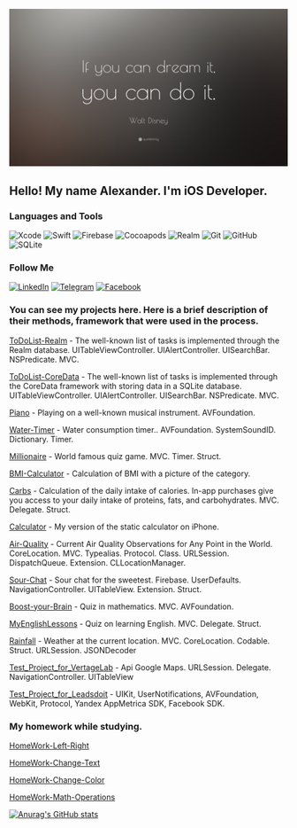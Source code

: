 [![Header](https://github.com/gwair1989/gwair1989/blob/main/Assets/Quotefancy-22528-3840x2160.png)](https://github.com/gwair1989)

## Hello! My name Alexander. I'm iOS Developer.

### Languages and Tools

![Xcode](https://img.shields.io/badge/-Xcode-090909?style=for-the-badge&logo=xcode)
![Swift](https://img.shields.io/badge/-Swift-090909?style=for-the-badge&logo=swift)
![Firebase](https://img.shields.io/badge/-firebase-090909?style=for-the-badge&logo=Firebase)
![Cocoapods](https://img.shields.io/badge/-Cocoapods-090909?style=for-the-badge&logo=Cocoapods)
![Realm](https://img.shields.io/badge/-Realm-090909?style=for-the-badge&logo=Realm)
![Git](https://img.shields.io/badge/-Git-090909?style=for-the-badge&logo=Git)
![GitHub](https://img.shields.io/badge/-GitHub-090909?style=for-the-badge&logo=GitHub)
![SQLite](https://img.shields.io/badge/-SQLite-090909?style=for-the-badge&logo=SQLite)

### Follow Me

[![LinkedIn](https://img.shields.io/badge/-LinkedIn-090909?style=for-the-badge&logo=LinkedIn)](https://www.linkedin.com/in/gwair)
[![Telegram](https://img.shields.io/badge/-Telegram-090909?style=for-the-badge&logo=Telegram)](https://t.me/gwair)
[![Facebook](https://img.shields.io/badge/-Facebook-090909?style=for-the-badge&logo=Facebook)](https://www.facebook.com/alexander.halypa/)

### You can see my projects here. Here is a brief description of their methods, framework that were used in the process.

[ToDoList-Realm](https://github.com/gwair1989/ToDoList-Realm) - The well-known list of tasks is implemented through the Realm database. UITableViewController. UIAlertController. UISearchBar. NSPredicate. MVC.

[ToDoList-CoreData](https://github.com/gwair1989/ToDoList-CoreData) - The well-known list of tasks is implemented through the CoreData framework with storing data in a SQLite database. 
UITableViewController. UIAlertController. UISearchBar. NSPredicate. MVC.

[Piano](https://github.com/gwair1989/Piano) - Playing on a well-known musical instrument. AVFoundation. 

[Water-Timer](https://github.com/gwair1989/Water-Timer) - Water consumption timer.. AVFoundation. SystemSoundID. Dictionary. Timer. 

[Millionaire](https://github.com/gwair1989/Millionaire) - World famous quiz game. MVC. Timer. Struct. 

[BMI-Calculator](https://github.com/gwair1989/BMI-Calculator) - Calculation of BMI with a picture of the category.

[Carbs](https://github.com/gwair1989/Carbs) - 
Calculation of the daily intake of calories. In-app purchases give you access to your daily intake of proteins, fats, and carbohydrates. MVC. Delegate. Struct.

[Calculator](https://github.com/gwair1989/Calculator) - My version of the static calculator on iPhone. 

[Air-Quality](https://github.com/gwair1989/Air-Quality) - Current Air Quality Observations for Any Point in the World. CoreLocation. МVC. Typealias. Protocol. Class. URLSession. DispatchQueue. Extension. CLLocationManager. 

[Sour-Chat](https://github.com/gwair1989/Sour-Chat) - Sour chat for the sweetest. Firebase. UserDefaults. NavigationController. UITableView. Extension. Struct.

[Boost-your-Brain](https://github.com/gwair1989/Boost-your-Brain) - Quiz in mathematics. MVC. AVFoundation. 

[MyEnglishLessons](https://github.com/gwair1989/Piano) - Quiz on learning English. MVC. Delegate. Struct. 

[Rainfall](https://github.com/gwair1989/Rainfall) - Weather at the current location. MVC. CoreLocation. Codable. Struct. URLSession. JSONDecoder

[Test_Project_for_VertageLab](https://github.com/gwair1989/Test_Project_for_VertageLab) -  Api Google Maps. URLSession. Delegate. NavigationController. UITableView

[Test_Project_for_Leadsdoit](https://github.com/gwair1989/Test_Project_for_Leadsdoit) -  UIKit, UserNotifications, AVFoundation, WebKit, Protocol, Yandex AppMetrica SDK, Facebook SDK.



### My homework while studying.
[HomeWork-Left-Right](https://github.com/gwair1989/HomeWork-Left-Right)

[HomeWork-Change-Text](https://github.com/gwair1989/HomeWork-Change-Text)

[HomeWork-Change-Color](https://github.com/gwair1989/HomeWork-Change-Color)

[HomeWork-Math-Operations](https://github.com/gwair1989/HomeWork-Math-Operations)


[![Anurag's GitHub stats](https://github-readme-stats.vercel.app/api?username=gwair1989&show_icons=true)](https://github.com/anuraghazra/github-readme-stats)
